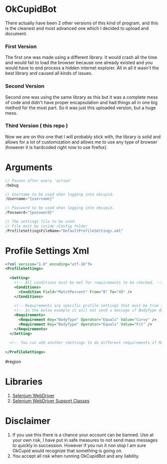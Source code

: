 # OkCupidBot
There actually have been 2 other versions of this kind of program, and this is the cleanest and most advanced one which I decided to upload and document.

### First Version
The first one was made using a different library. It would crash all the time and would fail to load the browser because one already existed and you would have to end process a hidden internet explorer. All in all it wasn't the best library and caused all kinds of issues.

### Second Version
Second one was using the same library as this but it was a complete mess of code and didn't have proper encapsulation and had things all in one big method for the most part. So it was just this uploaded version, but a huge mess.

### Third Version ( this repo )
Now we are on this one that I will probably stick with, the library is solid and allows for a lot of customization and allows me to use any type of browser (however it is hardcoded right now to use firefox).

# Arguments
```csharp
// Pauses after every 'action'
/Debug

// Username to be used when logging into okcupid.
/Username="{username}"

// Password to be used when logging into okcupid.
/Password="{password}"

// The settings file to be used.
// File must be inside /Config folder
/ProfileSettingsFileName="DefaultProfileSettings.xml"
```

# Profile Settings Xml
```xml
<?xml version="1.0" encoding="utf-16"?>
<ProfileSettings>
  
  <Setting>
    <!-- All conditions must be met for requirements to be checked. -->
    <Conditions>
      <Condition Field="MatchPercent" From="0" To="49" />
    </Conditions>
    
    <!-- Requirements are specific profile settings that must be true to send a message. -->
    <!-- In the below example it will not send a message if BodyType does not equal Curvy or Fit -->
    <Requirements>
      <Requirement Key="BodyType" Operator="Equals" Value="Curvy" />
      <Requirement Key="BodyType" Operator="Equals" Value="Fit" />
    </Requirements>
  </Setting>
  
  <!-- You can add another <Setting> to do different requirements if MatchPercent is from 50 to 100. -->
  
</ProfileSettings>
```

#region 

# Libraries
1. [Selenium WebDriver](https://www.nuget.org/packages/Selenium.WebDriver/)
2. [Selenium WebDriver Support Classes](https://www.nuget.org/packages/Selenium.Support/)

# Disclaimer
1. If you use this there is a chance your account can be banned. Use at your own risk, I have put in safe measures to not send mass messages to quickly in succession. However if you run it non stop I am sure OkCupid would recognize that something is going on.
2. You accept all risk when running OkCupidBot and any liability.
